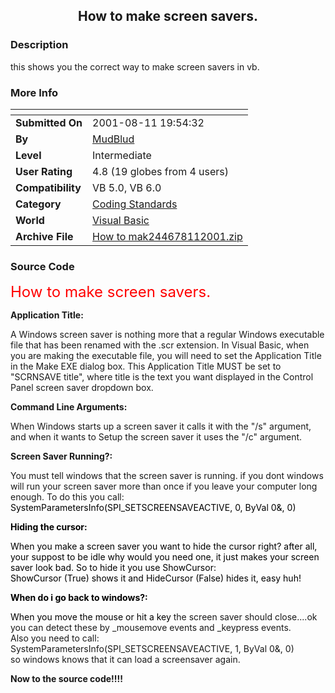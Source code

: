 ﻿<div align="center">

## How to make screen savers\.


</div>

### Description

this shows you the correct way to make screen savers in vb.
 
### More Info
 


<span>             |<span>
---                |---
**Submitted On**   |2001-08-11 19:54:32
**By**             |[MudBlud](https://github.com/Planet-Source-Code/PSCIndex/blob/master/ByAuthor/mudblud.md)
**Level**          |Intermediate
**User Rating**    |4.8 (19 globes from 4 users)
**Compatibility**  |VB 5\.0, VB 6\.0
**Category**       |[Coding Standards](https://github.com/Planet-Source-Code/PSCIndex/blob/master/ByCategory/coding-standards__1-43.md)
**World**          |[Visual Basic](https://github.com/Planet-Source-Code/PSCIndex/blob/master/ByWorld/visual-basic.md)
**Archive File**   |[How to mak244678112001\.zip](https://github.com/Planet-Source-Code/mudblud-how-to-make-screen-savers__1-26103/archive/master.zip)





### Source Code

<p><font color="#FF0000" size="5">How to make screen savers.</font></p>
<p><strong>Application Title: </strong></p>
<p>A Windows screen saver is nothing more that a regular Windows
executable file that has been renamed with the .scr extension. In
Visual Basic, when you are making the executable file, you will
need to set the Application Title in the Make EXE dialog box.
This Application Title MUST be set to &quot;SCRNSAVE title&quot;,
where title is the text you want displayed in the Control Panel
screen saver dropdown box. </p>
<p><strong>Command Line Arguments:</strong> </p>
<p>When Windows starts up a screen saver it calls it with the
&quot;/s&quot; argument, and when it wants to Setup the screen
saver it uses the &quot;/c&quot; argument.</p>
<p><strong>Screen Saver Running?:</strong></p>
<p>You must tell windows that the screen saver is running. if you
dont windows will run your screen saver more than once if you
leave your computer long enough. To do this you call:<br>
<font color="#000000">SystemParametersInfo(SPI_SETSCREENSAVEACTIVE,
0, ByVal 0&amp;, 0)</font></p>
<p><font color="#000000"><strong>Hiding the cursor:</strong></font></p>
<p><font color="#000000">When you make a screen saver you want to
hide the cursor right? after all, your suppost to be idle why
would you need one, it just makes your screen saver look bad. So
to hide it you use ShowCursor:<br>
ShowCursor (True) shows it and HideCursor (False) hides it, easy
huh!</font></p>
<p><font color="#000000"><strong>When do i go back to windows?:</strong></font></p>
<p><font color="#000000">When you move the mouse or hit a key</font>
the screen saver should close....ok<br>
you can detect these by _mousemove events and _keypress events.<br>
Also you need to call:<br>
SystemParametersInfo(SPI_SETSCREENSAVEACTIVE, 1, ByVal 0&amp;, 0)<br>
so windows knows that it can load a screensaver again.</p>
<p><strong>Now to the source code!!!!</strong></p>

